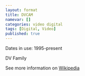 ```yaml
---
layout: format
title: DVCAM
namevar: []
categories: video digital
tags: [Digital, Video]
published: true
---
```


Dates in use: 1995-present

DV Family

See more information on [Wikipedia](https://en.wikipedia.org/wiki/DV#DVCAM)

